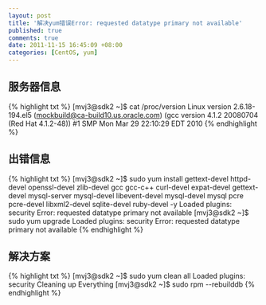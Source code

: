 ```yaml
---
layout: post
title: '解决yum错误Error: requested datatype primary not available'
published: true
comments: true
date: 2011-11-15 16:45:09 +08:00
categories: [CentOS, yum]
---
```



服务器信息
-----------------------------------

{% highlight txt %}
[mvj3@sdk2 ~]$ cat /proc/version 
Linux version 2.6.18-194.el5 (mockbuild@ca-build10.us.oracle.com) (gcc version 4.1.2 20080704 (Red Hat 4.1.2-48)) #1 SMP Mon Mar 29 22:10:29 EDT 2010
{% endhighlight %}

出错信息
-----------------------------------
{% highlight txt %}
[mvj3@sdk2 ~]$ sudo yum install gettext-devel httpd-devel openssl-devel zlib-devel gcc gcc-c++ curl-devel expat-devel gettext-devel mysql-server mysql-devel libevent-devel mysql-devel mysql pcre pcre-devel libxml2-devel sqlite-devel ruby-devel -y
Loaded plugins: security
Error: requested datatype primary not available
[mvj3@sdk2 ~]$ sudo yum upgrade
Loaded plugins: security
Error: requested datatype primary not available
{% endhighlight %}

解决方案
-----------------------------------
{% highlight txt %}
[mvj3@sdk2 ~]$ sudo yum clean all
Loaded plugins: security
Cleaning up Everything
[mvj3@sdk2 ~]$ sudo rpm --rebuilddb
{% endhighlight %}

